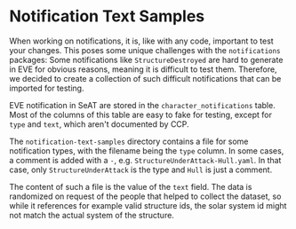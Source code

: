 # Notification Text Samples
When working on notifications, it is, like with any code, important to test your changes.
This poses some unique challenges with the `notifications` packages: Some notifications
like `StructureDestroyed` are hard to generate in EVE for obvious reasons, meaning it is 
difficult to test them. Therefore, we decided to create a collection of such difficult
notifications that can be imported for testing.

EVE notification in SeAT are stored in the `character_notifications` table. Most of the columns
of this table are easy to fake for testing, except for `type` and `text`, which aren't documented
by CCP.

The `notification-text-samples` directory contains a file for some notification types, with the
filename being the `type` column. In some cases, a comment is added with a `-`, e.g. 
`StructureUnderAttack-Hull.yaml`. In that case, only `StructureUnderAttack` is the type and
`Hull` is just a comment.

The content of such a file is the value of the `text` field. The data is randomized on request
of the people that helped to collect the dataset, so while it references for example valid 
structure ids, the solar system id might not match the actual system of the structure.